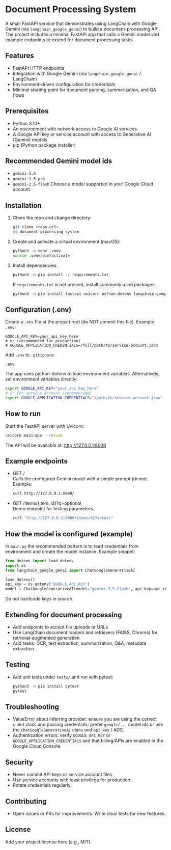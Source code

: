 # Document Processing System

A small FastAPI service that demonstrates using LangChain with Google Gemini (via `langchain_google_genai`) to build a document-processing API. The project includes a minimal FastAPI app that calls a Gemini model and example endpoints to extend for document processing tasks.

## Features
- FastAPI HTTP endpoints
- Integration with Google Gemini (via `langchain_google_genai` / LangChain)
- Environment-driven configuration for credentials
- Minimal starting point for document parsing, summarization, and QA flows

## Prerequisites
- Python 3.10+
- An environment with network access to Google AI services
- A Google API key or service account with access to Generative AI (Gemini) models
- pip (Python package installer)

## Recommended Gemini model ids
- `gemini-1.0`
- `gemini-1.5-pro`
- `gemini-2.5-flash`
Choose a model supported in your Google Cloud account.

## Installation
1. Clone the repo and change directory:
   ```bash
   git clone <repo-url>
   cd document-processing-system
   ```

2. Create and activate a virtual environment (macOS):
   ```bash
   python3 -m venv .venv
   source .venv/bin/activate
   ```

3. Install dependencies:
   ```bash
   python3 -m pip install -r requirements.txt
   ```
   If `requirements.txt` is not present, install commonly used packages:
   ```bash
   python3 -m pip install fastapi uvicorn python-dotenv langchain-google-genai
   ```

## Configuration (.env)
Create a `.env` file at the project root (do NOT commit this file). Example `.env`:
```
GOOGLE_API_KEY=your_api_key_here
# or (recommended for production)
# GOOGLE_APPLICATION_CREDENTIALS=/full/path/to/service-account.json
```

Add `.env` to `.gitignore`:
```
.env
```

The app uses python-dotenv to load environment variables. Alternatively, set environment variables directly:
```bash
export GOOGLE_API_KEY="your_api_key_here"
# or for service account (recommended)
export GOOGLE_APPLICATION_CREDENTIALS="/path/to/service-account.json"
```

## How to run
Start the FastAPI server with Uvicorn:
```bash
uvicorn main:app --reload
```
The API will be available at: http://127.0.0.1:8000

## Example endpoints
- GET /  
  Calls the configured Gemini model with a simple prompt (demo).
  Example:
  ```bash
  curl http://127.0.0.1:8000/
  ```

- GET /items/{item_id}?q=optional  
  Demo endpoint for testing parameters.
  ```bash
  curl "http://127.0.0.1:8000/items/42?q=test"
  ```

## How the model is configured (example)
In `main.py` the recommended pattern is to read credentials from environment and create the model instance. Example snippet:
```python
from dotenv import load_dotenv
import os
from langchain_google_genai import ChatGoogleGenerativeAI

load_dotenv()
api_key = os.getenv("GOOGLE_API_KEY")
model = ChatGoogleGenerativeAI(model="gemini-2.5-flash", api_key=api_key)
```
Do not hardcode keys in source.

## Extending for document processing
- Add endpoints to accept file uploads or URLs
- Use LangChain document loaders and retrievers (FAISS, Chroma) for retrieval-augmented generation
- Add tasks: OCR, text extraction, summarization, Q&A, metadata extraction

## Testing
- Add unit tests under `tests/` and run with pytest:
  ```bash
  python3 -m pip install pytest
  pytest
  ```

## Troubleshooting
- ValueError about inferring provider: ensure you are using the correct client class and passing credentials; prefer `google/...` model ids or use the `ChatGoogleGenerativeAI` class and `api_key` / ADC.
- Authentication errors: verify `GOOGLE_API_KEY` or `GOOGLE_APPLICATION_CREDENTIALS` and that billing/APIs are enabled in the Google Cloud Console.

## Security
- Never commit API keys or service account files.
- Use service accounts with least privilege for production.
- Rotate credentials regularly.

## Contributing
- Open issues or PRs for improvements. Write clear tests for new features.

## License
Add your project license here (e.g., MIT).
